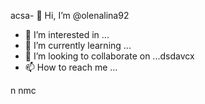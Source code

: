 acsa- 👋 Hi, I’m @olenalina92
- 👀 I’m interested in ...
- 🌱 I’m currently learning ...
- 💞️ I’m looking to collaborate on ...dsdavcx
- 📫 How to reach me ...

<!---a
dasdasdasdYou can click the Prevhhliew link to tazxzke a look at your changes.
--->
n nmc
